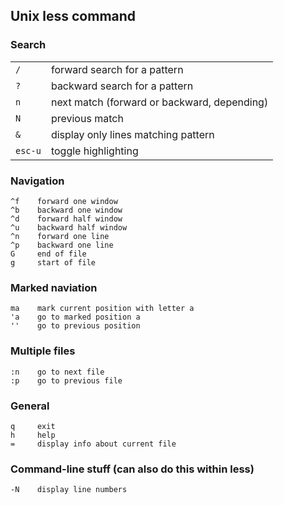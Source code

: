 ## Unix less command


### Search

|         |                                              |
| ------- | -------------------------------------------- |
| `/`     |  forward search for a pattern                |
| `?`     |  backward search for a pattern               |
| `n`     |  next match (forward or backward, depending) |
| `N`     |  previous match                              |
| `&`     |  display only lines matching pattern         |
| `esc-u` |  toggle highlighting                         |


### Navigation

```
^f    forward one window
^b    backward one window
^d    forward half window
^u    backward half window
^n    forward one line
^p    backward one line
G     end of file
g     start of file
```

### Marked naviation

```
ma    mark current position with letter a
'a    go to marked position a
''    go to previous position
```

### Multiple files

```
:n    go to next file
:p    go to previous file
```

### General

```
q     exit
h     help
=     display info about current file
```

### Command-line stuff (can also do this within less)

```
-N    display line numbers
```
